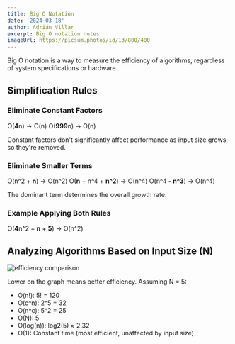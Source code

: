 ```yaml
---
title: Big O Notation
date: '2024-03-18'
author: Adrián Villar
excerpt: Big O notation notes
imageUrl: https://picsum.photos/id/13/800/400
---
```


Big O notation is a way to measure the efficiency of algorithms, regardless of system specifications or hardware.

## Simplification Rules

### Eliminate Constant Factors
O(**4**n) -> O(n)
O(**999**n) -> O(n)

Constant factors don't significantly affect performance as input size grows, so they're removed.

### Eliminate Smaller Terms
O(n^2 + **n**) -> O(n^2)
O(**n** + n^4 + **n^2**) -> O(n^4)
O(n^4 - **n^3**) -> O(n^4)

The dominant term determines the overall growth rate.

### Example Applying Both Rules
O(**4**n^2 + **n** + **5**) -> O(n^2)

## Analyzing Algorithms Based on Input Size (N)

![efficiency comparison](/images/posts/alg-efi-comparison.png)

Lower on the graph means better efficiency. Assuming N = 5:

* O(n!): 5! = 120
* O(c^n): 2^5 = 32
* O(n^c): 5^2 = 25
* O(N): 5
* O(log(n)): log2(5) ≈ 2.32
* O(1): Constant time (most efficient, unaffected by input size)